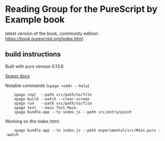 # Reading Group for the PureScript by Example book

latest version of the book, community edition: https://book.purescript.org/index.html

## build instructions

Built with purs version 0.13.6

[Spago docs](https://github.com/purescript/spago/blob/master/README.md)

Notable commands (`spago <cmd> --help`)

        spago repl  --path src/path/to/file
        spago build --watch --clear-screen
        spago run   --path src/path/to/file
        spago test  --main Test.Main
        spago bundle-app --to index.js --path src/entry/point

Working on the index.html:

        spago bundle-app --to index.js --path experimental/src/Main.purs --watch        
